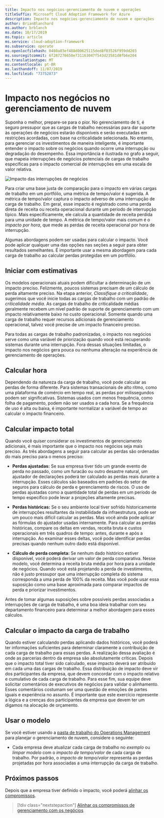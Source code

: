 ```yaml
---
title: Impacto nos negócios-gerenciamento de nuvem e operações
titleSuffix: Microsoft Cloud Adoption Framework for Azure
description: Impacto nos negócios-gerenciamento de nuvem e operações
author: BrianBlanchard
ms.author: brblanch
ms.date: 10/17/2019
ms.topic: article
ms.service: cloud-adoption-framework
ms.subservice: operate
ms.openlocfilehash: 0480a03ef488d00625115ded8f03526f959dd203
ms.sourcegitcommit: 6f287276650e731163047f543d23581d8fb6e204
ms.translationtype: MT
ms.contentlocale: pt-BR
ms.lasthandoff: 11/07/2019
ms.locfileid: "73752873"
---
```

# <a name="business-impact-in-cloud-management"></a>Impacto nos negócios no gerenciamento de nuvem

Suponha o melhor, prepare-se para o pior. No gerenciamento de ti, é seguro pressupor que as cargas de trabalho necessárias para dar suporte às operações de negócios estarão disponíveis e serão executadas em restrições acordadas, com base na criticalidade selecionada. No entanto, para gerenciar os investimentos de maneira inteligente, é importante entender o impacto sobre os negócios quando ocorre uma interrupção ou degradação do desempenho. Essa importância é ilustrada no grafo a seguir, que mapeia interrupções de negócios potenciais de cargas de trabalho específicas para o impacto comercial de interrupções em uma escala de valor relativa.

![Impacto das interrupções de negócios](../../_images/manage/time-value-impact.png)

Para criar uma base justa de comparação para o impacto em várias cargas de trabalho em um portfólio, uma métrica de tempo/valor é sugerida. A métrica de tempo/valor captura o impacto adverso de uma interrupção de carga de trabalho. Em geral, esse impacto é registrado como uma perda direta de receita ou receita operacional durante um período de interrupção típico. Mais especificamente, ele calcula a quantidade de receita perdida para uma unidade de tempo. A métrica de tempo/valor mais comum é o *impacto por hora*, que mede as perdas de receita operacional por hora de interrupção.

Algumas abordagens podem ser usadas para calcular o impacto. Você pode aplicar qualquer uma das opções nas seções a seguir para obter resultados semelhantes. É importante usar a mesma abordagem para cada carga de trabalho ao calcular perdas protegidas em um portfólio.

## <a name="start-with-estimates"></a>Iniciar com estimativas

Os modelos operacionais atuais podem dificultar a determinação de um impacto preciso. Felizmente, poucos sistemas precisam de um cálculo de perda altamente preciso. Na etapa anterior, *Classifique a criticalidade*, sugerimos que você inicie todas as cargas de trabalho com um padrão de *criticalidade média*. As cargas de trabalho de criticalidade médias geralmente recebem um nível padrão de suporte de gerenciamento com um impacto relativamente baixo no custo operacional. Somente quando uma carga de trabalho requer recursos adicionais de gerenciamento operacional, talvez você precise de um impacto financeiro preciso.

Para todas as cargas de trabalho padronizadas, o impacto nos negócios serve como uma variável de priorização quando você está recuperando sistemas durante uma interrupção. Fora dessas situações limitadas, o impacto nos negócios gera pouca ou nenhuma alteração na experiência de gerenciamento de operações.

## <a name="calculate-time"></a>Calcular hora

Dependendo da natureza da carga de trabalho, você pode calcular as perdas de forma diferente. Para sistemas transacionais de alto ritmo, como uma plataforma de comércio em tempo real, as perdas por milissegundos podem ser significativas. Sistemas usados com menos frequência, como folha de pagamento, podem não ser usados a cada hora. Se a frequência de uso é alta ou baixa, é importante normalizar a variável de tempo ao calcular o impacto financeiro.

## <a name="calculate-total-impact"></a>Calcular impacto total

Quando você quiser considerar os investimentos de gerenciamento adicionais, é mais importante que o impacto nos negócios seja mais preciso. As três abordagens a seguir para calcular as perdas são ordenadas do mais preciso para o menos preciso:

- **Perdas ajustadas:** Se sua empresa tiver tido um grande evento de perda no passado, como um furacão ou outro desastre natural, um ajustador de declarações poderá ter calculado as perdas reais durante a interrupção. Esses cálculos são baseados em padrões do setor de seguros para cálculo de perda e gerenciamento de riscos. O uso de perdas ajustadas como a quantidade total de perdas em um período de tempo específico pode levar a projeções altamente precisas.

- **Perdas históricas:** Se o seu ambiente local tiver sofrido historicamente de interrupções resultantes da instabilidade da infraestrutura, pode ser um pouco mais difícil calcular as perdas. Mas você ainda pode aplicar as fórmulas do ajustador usadas internamente. Para calcular as perdas históricas, compare os deltas em vendas, receita bruta e custos operacionais em três quadros de tempo: antes, durante e após a interrupção. Ao examinar esses deltas, você pode identificar perdas precisas quando nenhum outro dado está disponível.

- **Cálculo de perda completa:** Se nenhum dado histórico estiver disponível, você poderá derivar um valor de perda comparativa. Nesse modelo, você determina a receita bruta média por hora para a unidade de negócios. Quando você está projetando a perda de investimentos, não é justo pressupor que uma interrupção completa do sistema corresponda a uma perda de 100% da receita. Mas você pode usar essa suposição como uma base aproximada para comparar impactos de perda e priorizar investimentos.

Antes de tomar algumas suposições sobre possíveis perdas associadas a interrupções de carga de trabalho, é uma boa ideia trabalhar com seu departamento financeiro para determinar a melhor abordagem para esses cálculos.

## <a name="calculate-workload-impact"></a>Calcular o impacto da carga de trabalho

Quando estiver calculando perdas aplicando dados históricos, você poderá ter informações suficientes para determinar claramente a contribuição de cada carga de trabalho para essas perdas. A realização dessa avaliação é onde as parcerias dentro da empresa são absolutamente críticas. Depois que o impacto total tiver sido calculado, esse impacto deverá ser atribuído em cada uma das cargas de trabalho. Essa distribuição de impacto deve vir dos participantes da empresa, que devem concordar com o impacto relativo e cumulativo de cada carga de trabalho. Para esse fim, sua equipe deve solicitar comentários de executivos de negócios para validar o alinhamento. Esses comentários costumam ser uma questão de emoções de partes iguais e experiência no assunto. É importante que este exercício represente a lógica e a crenças dos participantes da empresa que devem ter um digamos na alocação de orçamento.

## <a name="use-the-template"></a>Usar o modelo

Se você estiver usando a [pasta de trabalho do Operations Management](https://raw.githubusercontent.com/microsoft/CloudAdoptionFramework/master/manage/opsmanagementworkbook.xlsx) para planejar o gerenciamento de nuvem, considere o seguinte:

- Cada empresa deve atualizar cada carga de trabalho no *exemplo* ou *limpar modelo* com o *impacto de tempo/valor* de cada carga de trabalho. Por padrão, o *impacto de tempo/valor* representa as perdas projetadas por hora associadas a uma interrupção da carga de trabalho.

## <a name="next-steps"></a>Próximos passos

Depois que a empresa tiver definido o impacto, você poderá [alinhar os compromissos](./commitment.md).

> [!div class="nextstepaction"]
> [Alinhar os compromissos de gerenciamento com os negócios](./commitment.md)
